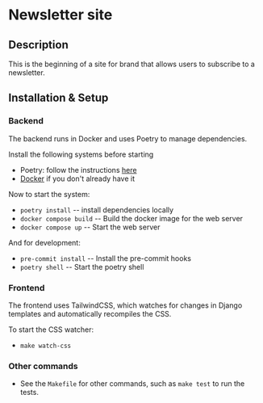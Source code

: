 # Newsletter site
## Description
This is the beginning of a site for brand that allows users to subscribe to a newsletter. 

## Installation & Setup
### Backend
The backend runs in Docker and uses Poetry to manage dependencies. 

Install the following systems before starting
 - Poetry:  follow the instructions [here](https://python-poetry.org/docs/#system-requirements)
 - [Docker](https://docs.docker.com/desktop/?_gl=1*bnza71*_ga*MTkwODkzNDI0Mi4xNzA0NTUwMTg2*_ga_XJWPQMJYHQ*MTcwNTg1MTY1OS42LjEuMTcwNTg1MTY2Mi41Ny4wLjA.) if you don't already have it

Now to start the system:
- `poetry install` -- install dependencies locally
- `docker compose build` -- Build the docker image for the web server
- `docker compose up` -- Start the web server

And for development:
- `pre-commit install` -- Install the pre-commit hooks
- `poetry shell` -- Start the poetry shell

### Frontend
The frontend uses TailwindCSS, which watches for changes in Django templates and automatically recompiles the CSS.

To start the CSS watcher:
- `make watch-css`

### Other commands
- See the `Makefile` for other commands, such as `make test` to run the tests.